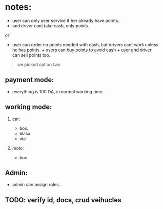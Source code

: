 # notes:


* user can only user service if her already have points.
* and driver cant take cash, only points.


or 


* user can order no points needed with cash, but drivers cant work unless he has points. + users can buy points to avoid cash + user and driver can sell points too.
> we picked option two

## payment mode:

* everything is 100 DA, in normal working time.

## working mode:


1. car: 
    * box.
    * blasa.
    * vtc

2. moto:
    * box


## Admin:

* admin can assign roles.



## TODO: verify id, docs, crud veihucles



